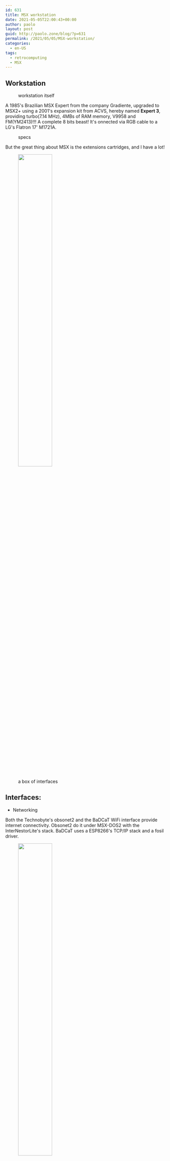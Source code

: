 ```yaml
---
id: 631
title: MSX workstation
date: 2021-05-05T22:00:43+00:00
author: paolo
layout: post
guid: http://paolo.zone/blog/?p=631
permalink: /2021/05/05/MSX-workstation/
categories:
  - en-US
tags:
  - retrocomputing
  - MSX
---
```



## Workstation

<figure class="wp-block-image"><img src="{{ site.baseurl }}/uploads/2021/05/workstation-1.jpeg" alt="" class="wp-image-625" /><figcaption>workstation itself</figcaption></figure>

A 1985's Brazilian MSX Expert from the company Gradiente, upgraded to MSX2+ using a 2001's expansion kit from ACVS, hereby named  **Expert 3**, providing turbo(7.14 MHz), 4MBs of RAM memory, V9958 and FM(YM2413)!!! A complete 8 bits beast! It's onnected via RGB cable to a LG's Flatron 17' M1721A.

<figure class="wp-block-image"><img src="{{ site.baseurl }}/uploads/2021/05/workstation-2.jpeg" alt="" class="wp-image-625" /><figcaption>specs</figcaption></figure>

But the great thing about MSX is the extensions cartridges, and I have a lot!

<figure class="wp-block-image"><img src="{{ site.baseurl }}/uploads/2021/05/box.jpeg"       alt="" class="wp-image-625" width="50%" /><figcaption>a box of interfaces</figcaption></figure>

## Interfaces:

- Networking

Both the Technobyte's obsonet2 and the BaDCaT WiFi interface provide internet connectivity. Obsonet2 do it under MSX-DOS2 with the InterNestorLite's stack. BaDCaT uses a ESP8266's TCP/IP stack and a fosil driver.

<figure class="wp-block-image"><img src="{{ site.baseurl }}/uploads/2021/05/ethernet.jpeg"  alt="" class="wp-image-625" width="50%" /><figcaption>ethernet</figcaption></figure>
<figure class="wp-block-image"><img src="{{ site.baseurl }}/uploads/2021/05/badcat.jpeg"    alt="" class="wp-image-625" width="50%" /><figcaption>BaDCaT wifi/rs232 interface</figcaption></figure>

- Storage

I have 1 IDE-ATA, 2 SD and 1 USB from Technobytes, all containing memory mapper as well as 2 floppy interfaces, for 3.5 and 5.25".
<figure class="wp-block-image"><img src="{{ site.baseurl }}/uploads/2021/05/sd-mapper.jpeg" alt="" class="wp-image-625" width="50%" /><figcaption>SD interface 512MB Mapper/MEGARAM</figcaption></figure>
<figure class="wp-block-image"><img src="{{ site.baseurl }}/uploads/2021/05/sdmapper2.jpeg" alt="" class="wp-image-625" width="50%" /><figcaption>SD interface 512MB Mapper/MEGARAM</figcaption></figure>
<figure class="wp-block-image"><img src="{{ site.baseurl }}/uploads/2021/05/ata-ide.jpeg"   alt="" class="wp-image-625" width="50%" /><figcaption>ATA-IDE + CF adaptor</figcaption></figure>
<figure class="wp-block-image"><img src="{{ site.baseurl }}/uploads/2021/05/floppy.jpeg"    alt="" class="wp-image-625" width="50%" /><figcaption>DDRX floppy interface</figcaption></figure>

- Sound

The original FM-PAC ( [MSX-MUSIC](https://www.msx.org/wiki/MSX-MUSIC) standard ) and the Technobyte's AudioWave ( [MSX-AUDIO](https://www.msx.org/wiki/MSX-AUDIO) standard )

<figure class="wp-block-image"><img src="{{ site.baseurl }}/uploads/2021/05/FMPAC.jpeg"     alt="" class="wp-image-625" width="50%" /><figcaption>FM-PAC</figcaption></figure>

- Slot Expander

8bits4ever's SLOTx4

<figure class="wp-block-image"><img src="{{ site.baseurl }}/uploads/2021/05/SLOTx4 .jpeg"   alt="" class="wp-image-625" width="50%" /><figcaption>SLOT expander</figcaption></figure>

There are some missing things but overall, this is my development (and testing) MSX workstation. I use it a lot to try software and to go to BBSes. And I love it!

